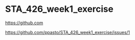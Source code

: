 # STA_426_week1_exercise


https://github.com



[](https://github.com/ppasto/STA_426_week1_exercise/issues/1)https://github.com/ppasto/STA_426_week1_exercise/issues/1
